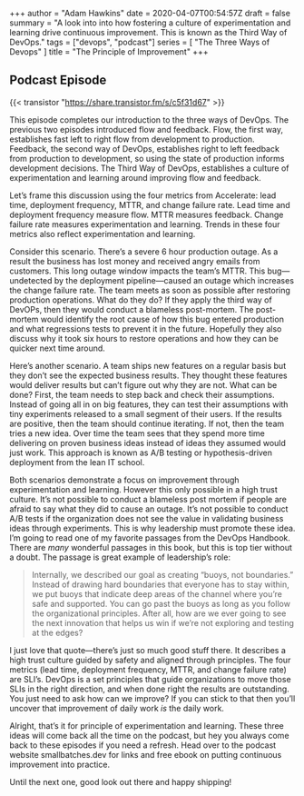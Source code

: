 
+++
author = "Adam Hawkins"
date = 2020-04-07T00:54:57Z
draft = false
summary = "A look into into how fostering a culture of experimentation and learning drive continuous improvement. This is known as the Third Way of DevOps."
tags = ["devops", "podcast"]
series = [ "The Three Ways of Devops" ]
title = "The Principle of Improvement"
+++

## Podcast Episode 

{{< transistor "https://share.transistor.fm/s/c5f31d67" >}}

This episode completes our introduction to the three ways of DevOps.
The previous two episodes introduced flow and feedback. Flow, the
first way, establishes fast left to right flow from development to
production. Feedback, the second way of DevOps, establishes right to
left feedback from production to development, so using the state of
production informs development decisions. The Third Way of DevOps,
establishes a culture of experimentation and learning around improving
flow and feedback.

Let’s frame this discussion using the four metrics from Accelerate:
lead time, deployment frequency, MTTR, and change failure rate. Lead
time and deployment frequency measure flow. MTTR measures feedback.
Change failure rate measures experimentation and learning. Trends in
these four metrics also reflect experimentation and learning.

Consider this scenario. There’s a severe 6 hour production outage. As
a result the business has lost money and received angry emails from
customers. This long outage window impacts the team’s MTTR. This
bug—undetected by the deployment pipeline—caused an outage which
increases the change failure rate. The team meets as soon as possible
after restoring production operations. What do they do? If they apply
the third way of DevOPs, then they would conduct a blameless
post-mortem. The post-mortem would identify the root cause of how this
bug entered production and what regressions tests to prevent it in the
future. Hopefully they also discuss why it took six hours to restore
operations and how they can be quicker next time around.

Here’s another scenario. A team ships new features on a regular basis
but they don’t see the expected business results. They thought these
features would deliver results but can’t figure out why they are not.
What can be done? First, the team needs to step back and check their
assumptions. Instead of going all in on big features, they can test
their assumptions with tiny experiments released to a small segment of
their users. If the results are positive, then the team should
continue iterating. If not, then the team tries a new idea. Over time
the team sees that they spend more time delivering on proven business
ideas instead of ideas they assumed would just work. This approach is
known as A/B testing or hypothesis-driven deployment from the lean IT
school.

Both scenarios demonstrate a focus on improvement through
experimentation and learning. However this only possible in a high
trust culture. It’s not possible to conduct a blameless post mortem if
people are afraid to say what they did to cause an outage. It’s not
possible to conduct A/B tests if the organization does not see the
value in validating business ideas through experiments. This is why
leadership must promote these idea. I’m going to read one of my
favorite passages from the DevOps Handbook. There are _many_ wonderful
passages in this book, but this is top tier without a doubt. The
passage is great example of leadership’s role:

> Internally, we described our goal as creating “buoys, not
> boundaries.” Instead of drawing hard boundaries that everyone has to
> stay within, we put buoys that indicate deep areas of the channel
> where you’re safe and supported. You can go past the buoys as long
> as you follow the organizational principles. After all, how are we
> ever going to see the next innovation that helps us win if we’re not
> exploring and testing at the edges?

I just love that quote—there’s just so much good stuff there. It
describes a high trust culture guided by safety and aligned through
principles. The four metrics (lead time, deployment frequency, MTTR,
and change failure rate) are SLI’s. DevOps is a set principles that
guide organizations to move those SLIs in the right direction, and
when done right the results are outstanding. You just need to ask how
can we improve? If you can stick to that then you’ll uncover that
improvement of daily work _is_ the daily work.

Alright, that’s it for principle of experimentation and learning.
These three ideas will come back all the time on the podcast, but hey
you always come back to these episodes if you need a refresh. Head
over to the podcast website smallbatches.dev for links and free ebook
on putting continuous improvement into practice.

Until the next one, good look out there and happy shipping!
